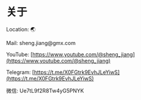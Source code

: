 # 关于

Location: 🌏

Mail: &#x73;&#x68;&#x65;&#x6E;&#x67;&#x2E;&#x6A;&#x69;&#x61;&#x6E;&#x67;&#x40;&#x67;&#x6D;&#x78;&#x2E;&#x63;&#x6F;&#x6D;


YouTube: [https://www.youtube.com/@sheng_jiang](https://www.youtube.com/@sheng_jiang)

Telegram: [https://t.me/X0FGtrk9EvhJLeYiwS](https://t.me/X0FGtrk9EvhJLeYiwS)

微信: &#x55;&#x65;&#x37;&#x74;&#x4C;&#x39;&#x66;&#x32;&#x52;&#x38;&#x54;&#x77;&#x34;&#x79;&#x47;&#x35;&#x50;&#x4E;&#x59;&#x4B;
